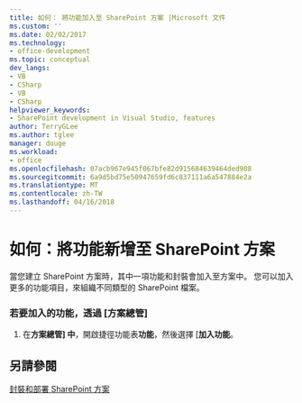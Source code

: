 ```yaml
---
title: 如何： 將功能加入至 SharePoint 方案 |Microsoft 文件
ms.custom: ''
ms.date: 02/02/2017
ms.technology:
- office-development
ms.topic: conceptual
dev_langs:
- VB
- CSharp
- VB
- CSharp
helpviewer_keywords:
- SharePoint development in Visual Studio, features
author: TerryGLee
ms.author: tglee
manager: douge
ms.workload:
- office
ms.openlocfilehash: 07acb967e945f067bfe82d915684639464ded908
ms.sourcegitcommit: 6a9d5bd75e50947659fd6c837111a6a547884e2a
ms.translationtype: MT
ms.contentlocale: zh-TW
ms.lasthandoff: 04/16/2018
---
```

# <a name="how-to-add-a-feature-to-sharepoint-solutions"></a>如何：將功能新增至 SharePoint 方案
  當您建立 SharePoint 方案時，其中一項功能和封裝會加入至方案中。 您可以加入更多的功能項目，來組織不同類型的 SharePoint 檔案。  
  
### <a name="to-add-a-feature-through-solution-explorer"></a>若要加入的功能，透過 [方案總管]  
  
1.  在**方案總管] 中**，開啟捷徑功能表**功能**，然後選擇 [**加入功能**。  
  
## <a name="see-also"></a>另請參閱  
 [封裝和部署 SharePoint 方案](../sharepoint/packaging-and-deploying-sharepoint-solutions.md)  
  
  